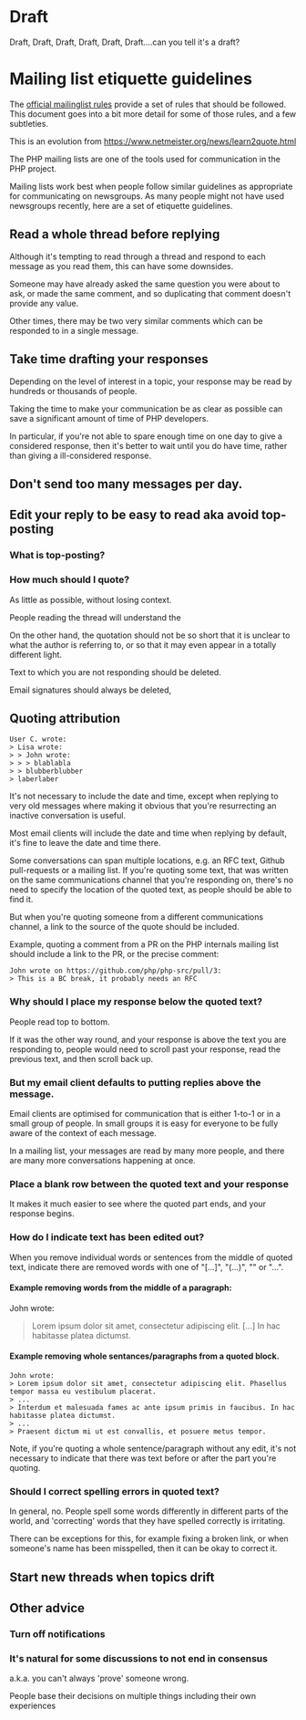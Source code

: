 
# Draft

Draft, Draft, Draft, Draft, Draft, Draft....can you tell it's a draft?


# Mailing list etiquette guidelines

The [official mailinglist rules](https://github.com/php/php-src/blob/master/docs/mailinglist-rules.md) provide a set of rules that should be followed. This document goes into a bit more detail for some of those rules, and a few subtleties.

This is an evolution from https://www.netmeister.org/news/learn2quote.html



The PHP mailing lists are one of the tools used for communication in the PHP project.

Mailing lists work best when people follow similar guidelines as appropriate for communicating on newsgroups. As many people might not have used newsgroups recently, here are a set of etiquette guidelines.

## Read a whole thread before replying

Although it's tempting to read through a thread and respond to each message as you read them, this can have some downsides.

Someone may have already asked the same question you were about to ask, or made the same comment, and so duplicating that comment doesn't provide any value. 

Other times, there may be two very similar comments which can be responded to in a single message.

## Take time drafting your responses

Depending on the level of interest in a topic, your response may be read by hundreds or thousands of people.

Taking the time to make your communication be as clear as possible can save a significant amount of time of PHP developers.

In particular, if you're not able to spare enough time on one day to give a considered response, then it's better to wait until you do have time, rather than giving a ill-considered response.

## Don't send too many messages per day.



## Edit your reply to be easy to read aka avoid top-posting 

### What is top-posting?

### How much should I quote?

As little as possible, without losing context.

People reading the thread will understand the  

On the other hand, the quotation should not be so short that it is unclear to what the author is referring to, or so that it may even appear in a totally different light.

Text to which you are not responding should be deleted.

Email signatures should always be deleted, 


## Quoting attribution

```
User C. wrote:
> Lisa wrote:
> > John wrote:
> > > blablabla
> > blubberblubber
> laberlaber
```

It's not necessary to include the date and time, except when replying to very old messages where making it obvious that you're resurrecting an inactive conversation is useful.

Most email clients will include the date and time when replying by default, it's fine to leave the date and time there.

Some conversations can span multiple locations, e.g. an RFC text, Github pull-requests or a mailing list. If you're quoting some text, that was written on the same communications channel that you're responding on, there's no need to specify the location of the quoted text, as people should be able to find it. 

But when you're quoting someone from a different communications channel, a link to the source of the quote should be included. 

Example, quoting a comment from a PR on the PHP internals mailing list should include a link to the PR, or the precise comment:
```
John wrote on https://github.com/php/php-src/pull/3:
> This is a BC break, it probably needs an RFC
```


### Why should I place my response below the quoted text?

People read top to bottom. 

If it was the other way round, and your response is above the text you are responding to, people would need to scroll past your response, read the previous text, and then scroll back up.


### But my email client defaults to putting replies above the message.

Email clients are optimised for communication that is either 1-to-1 or in a small group of people. In small groups it is easy for everyone to be fully aware of the context of each message.

In a mailing list, your messages are read by many more people, and there are many more conversations happening at once.

### Place a blank row between the quoted text and your response

It makes it much easier to see where the quoted part ends, and your response begins.

### How do I indicate text has been edited out?

When you remove individual words or sentences from the middle of quoted text, indicate there are removed words with one of "[...]", "(...)", "<snip>" or "...".

#### Example removing words from the middle of a paragraph:

John wrote:
> Lorem ipsum dolor sit amet, consectetur adipiscing elit. [...] In hac habitasse platea dictumst.


#### Example removing whole sentances/paragraphs from a quoted block.

```
John wrote: 
> Lorem ipsum dolor sit amet, consectetur adipiscing elit. Phasellus tempor massa eu vestibulum placerat. 
> ...
> Interdum et malesuada fames ac ante ipsum primis in faucibus. In hac habitasse platea dictumst.
> ...
> Praesent dictum mi ut est convallis, et posuere metus tempor.
```

Note, if you're quoting a whole sentence/paragraph without any edit, it's not necessary to indicate that there was text before or after the part you're quoting. 


### Should I correct spelling errors in quoted text?

In general, no. People spell some words differently in different parts of the world, and 'correcting' words that they have spelled correctly is irritating.

There can be exceptions for this, for example fixing a broken link, or when someone's name has been misspelled, then it can be okay to correct it.



## Start new threads when topics drift







## Other advice

### Turn off notifications

### It's natural for some discussions to not end in consensus

a.k.a. you can't always 'prove' someone wrong.

People base their decisions on multiple things including their own experiences 




